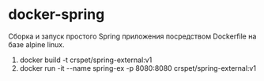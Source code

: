# docker-spring

Сборка и запуск простого Spring приложения посредством Dockerfile на базе alpine linux.

1) docker build -t crspet/spring-external:v1 
2) docker run -it --name spring-ex -p 8080:8080 crspet/spring-external:v1
